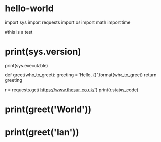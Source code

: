 # hello-world
import sys
import requests
import os
import math
import time

#this is a test



# print(sys.version)
print(sys.executable)


def greet(who_to_greet):
    greeting = 'Hello, {}'.format(who_to_greet)
    return greeting


r = requests.get('https://www.thesun.co.uk/')
print(r.status_code)

# print(greet('World'))
# print(greet('Ian'))

